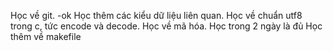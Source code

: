 Học về git. -ok 
Học thêm các kiểu dữ liệu liên quan.
Học về chuẩn utf8 trong c, tức encode và decode.
Học về mã hóa.
Học trong 2 ngày là đủ
Học thêm về makefile
